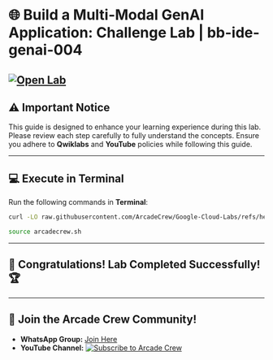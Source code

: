 # 🌐 Build a Multi-Modal GenAI Application: Challenge Lab | bb-ide-genai-004
[![Open Lab](https://img.shields.io/badge/Open-Lab-green?style=flat)](https://www.cloudskillsboost.google/focuses/96795?parent=catalog) 
---

## ⚠️ **Important Notice**  
This guide is designed to enhance your learning experience during this lab. Please review each step carefully to fully understand the concepts. Ensure you adhere to **Qwiklabs** and **YouTube** policies while following this guide.  

---

## 💻 **Execute in Terminal**  
Run the following commands in **Terminal**:  
```bash
curl -LO raw.githubusercontent.com/ArcadeCrew/Google-Cloud-Labs/refs/heads/main/Build%20a%20Multi-Modal%20GenAI%20Application%20Challenge%20Lab/arcadecrew.sh

source arcadecrew.sh
```  
---

## 🎉 **Congratulations! Lab Completed Successfully!** 🏆  

---

## 🤝 **Join the Arcade Crew Community!**  

- **WhatsApp Group:** [Join Here](https://chat.whatsapp.com/KkNEauOhBQXHdVcmqIlv9F)  
- **YouTube Channel:** [![Subscribe to Arcade Crew](https://img.shields.io/badge/YouTube-Arcade%20Crew-red?style=flat&logo=youtube)](https://www.youtube.com/@Arcade61432?sub_confirmation=1)  
